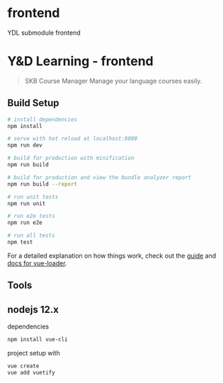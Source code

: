 # frontend
YDL submodule frontend

# Y&D Learning - frontend

> SKB Course Manager
Manage your language courses easily.

## Build Setup

``` bash
# install dependencies
npm install

# serve with hot reload at localhost:8080
npm run dev

# build for production with minification
npm run build

# build for production and view the bundle analyzer report
npm run build --report

# run unit tests
npm run unit

# run e2e tests
npm run e2e

# run all tests
npm test
```

For a detailed explanation on how things work, check out the [guide](http://vuejs-templates.github.io/webpack/) and [docs for vue-loader](http://vuejs.github.io/vue-loader).

## Tools
nodejs 12.x
-
dependencies
``` bash
npm install vue-cli
```

project setup with
``` bash
vue create
vue add vuetify
```
